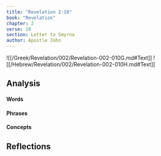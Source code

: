 ```yaml
---
title: "Revelation 2:10"
book: "Revelation"
chapter: 2
verse: 10
section: Letter to Smyrna
author: Apostle John
---
```

![[/Greek/Revelation/002/Revelation-002-010G.md#Text]]
![[/Hebrew/Revelation/002/Revelation-002-010H.md#Text]]

## Analysis

#### Words

#### Phrases

#### Concepts

## Reflections
